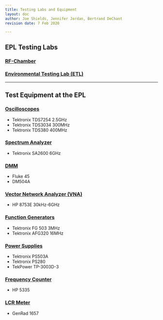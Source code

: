 ```yaml
---
title: Testing Labs and Equipment
layout: doc
author: Joe Shields, Jennifer Jordan, Bertrand DeChant
revision date: 7 Feb 2020

---
```

## EPL Testing Labs

### [RF-Chamber](rfchamber)  

### [Environmental Testing Lab (ETL)](ETL) 

---

## Test Equipment at the EPL

### [Oscilloscopes](oscilloscope)
* Tektronix TDS7254 2.5GHz
* Tektronix TDS3034 300MHz
* Tektronix TDS380 400MHz

### [Spectrum Analyzer](spectrum)
* Tektronix SA2600 6GHz

### [DMM](dmm)
* Fluke 45
* DM504A

### [Vector Network Analyzer (VNA)](vna)
* HP 8753E 30kHz-6GHz

### [Function Generators](funcgen)
* Tektronix FG 503 3MHz
* Tektronix AFG320 16MHz

### [Power Supplies](psupply)
* Tektronix PS503A
* Tektronix PS280
* TekPower TP-3003D-3

### [Frequency Counter](freq)
* HP 5335

### [LCR Meter](lcr)
* GenRad 1657
